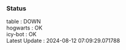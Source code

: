 ### Status


table : DOWN  
hogwarts : OK  
icy-bot : OK  
Latest Update : 2024-08-12 07:09:29.071788
